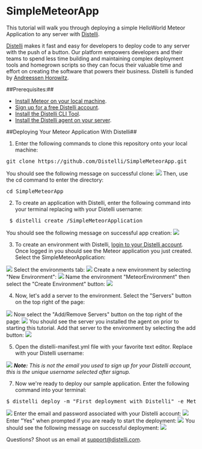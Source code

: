 # SimpleMeteorApp
This tutorial will walk you through deploying a simple HelloWorld Meteor Application to any server with <a href="https://www.distelli.com" target="_blank">Distelli</a>.

<a href="https://www.distelli.com" target="_blank">Distelli</a> makes it fast and easy for developers to deploy code to any server with the push of a button. Our platform empowers developers and their teams to spend less time building and maintaining complex deployment tools and homegrown scripts so they can focus their valuable time and effort on creating the software that powers their business. Distelli is funded by <a href="http://www.a16z.com" target="_blank">Andreessen Horowitz</a>.

##Prerequisites:##
* <a href="https://www.meteor.com/install" target="_blank">Install Meteor on your local machine</a>.
* <a href="https://www.distelli.com/signup" target="_blank">Sign up for a free Distelli account</a>.
* <a href="https://www.distelli.com/docs/setup" target="_blank">Install the Distelli CLI Tool</a>.
* <a href="https://www.distelli.com/docs/agent-setup" target = "_blank">Install the Distelli agent on your server</a>.

##Deploying Your Meteor Application With Distelli##

1. Enter the following commands to clone this repository onto your local machine:
<pre>git clone https://github.com/Distelli/SimpleMeteorApp.git</pre>
You should see the following message on successful clone:
<img src="https://monosnap.com/file/IVkm2GyrDPOWv6xLFNBA0uLhiTi8sa.png">
Then, use the cd command to enter the directory:
<pre>cd SimpleMeteorApp</pre>

2. To create an application with Distelli, enter the following command into your terminal replacing <username> with your Distelli username:
<pre> $ distelli create <username>/SimpleMeteorApplication</pre>
You should see the following message on successful app creation:
<img src="https://monosnap.com/file/cAtiueLSEnuRP3aAEKcV1qJc5U5eCT.png">

3. To create an environment with Distelli, <a href="https://www.distelli.com/login" target="_blank">login to your Distelli account<a>. Once logged in you should see the Meteor application you just created. Select the SimpleMeteorApplication:
<img src="https://monosnap.com/file/62C7YNcTLbM0fKzERMwy38w8wbEHqM.png">
Select the environments tab:
<img src="https://monosnap.com/file/mndKKqpXetldIn46QHvInlWn9fJOmJ.png">
Create a new environment by selecting "New Environment":
<img src="https://monosnap.com/file/lxsCrBn5IBptXR6h40RuTR8VosmHA8.png">
Name the environment "MeteorEnvironment" then select the "Create Environment" button:
<img src="https://monosnap.com/file/q8MCSvI0JRNq9pOvAxxYmw0x0BJUJc.png">

4. Now, let's add a server to the environment. Select the "Servers" button on the top right of the page:
<img src="https://monosnap.com/file/72MP9xzaLwXAc1kH3ZMEXDRg7PnOF9.png">
Now select the "Add/Remove Servers" button on the top right of the page:
<img src="https://monosnap.com/file/mlBY0gOOaCJIZAbctYRafLzvhfiym6.png">
You should see the server you installed the agent on prior to starting this tutorial. Add that server to the environment by selecting the add button:
<img src="https://monosnap.com/file/8p6wYuziTvsievb5eWxKzLDwnD6Npb.png">

5. Open the distelli-manifest.yml file with your favorite text editor. Replace <username> with your Distelli username:
<img src="https://monosnap.com/file/7aVg6lS9nLaHp3n6t6lBdQeQoFrrDe.png">
<i><b>Note:</b> This is not the email you used to sign up for your Distelli account, this is the unique username selected after signup.</i>

7. Now we're ready to deploy our sample application. Enter the following command into your terminal:
<pre>$ distelli deploy -m "First deployment with Distelli" -e MeteorEnvironment</pre>
<img src="https://monosnap.com/file/tQLsBhx2mbOorMn2cUa6p5DPpEoVNR.png">
Enter the email and password associated with your Distelli account:
<img src="https://monosnap.com/file/j5vJJRVf1I6taDIRBdmtWcCereBpK9.png">
Enter "Yes" when prompted if you are ready to start the deployment:
<img src="https://monosnap.com/file/bz4ABxHmClhv9hpkMcTftJ72aw4rfU.png">
You should see the following message on successful deployment:
<img src="https://monosnap.com/file/lFkdyKHNHshRKAJElRc98qPcmRAwI0.png">


Questions? Shoot us an email at <a href="mailto:support@disteli.com" target="_blank">support@distelli.com</a>.
